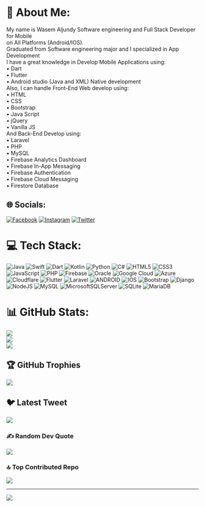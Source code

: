 # 💫 About Me:
My name is Wasem Aljundy Software engineering and Full Stack Developer for Mobile <br>on All Platforms (Android/IOS).<br>Graduated from Software engineering major and I specialized in App Development <br>I have a great knowledge in Develop Mobile Applications using:<br>• Dart<br>• Flutter<br>• Android studio (Java and XML) Native development<br>Also, I can handle Front-End Web develop using:<br>• HTML<br>• CSS<br>• Bootstrap<br>• Java Script<br>• jQuery<br>• Vanilla JS<br>And Back-End Develop using:<br>• Laravel<br>• PHP<br>• MySQL<br>• Firebase Analytics Dashboard<br>• Firebase In-App Messaging<br>• Firebase Authentication<br>• Firebase Cloud Messaging<br>• Firestore Database


## 🌐 Socials:
[![Facebook](https://img.shields.io/badge/Facebook-%231877F2.svg?logo=Facebook&logoColor=white)](https://facebook.com/wasem.aljundy) [![Instagram](https://img.shields.io/badge/Instagram-%23E4405F.svg?logo=Instagram&logoColor=white)](https://instagram.com/wasem.aljundy) [![Twitter](https://img.shields.io/badge/Twitter-%231DA1F2.svg?logo=Twitter&logoColor=white)](https://twitter.com/wasem_aljundy) 

# 💻 Tech Stack:
![Java](https://img.shields.io/badge/java-%23ED8B00.svg?style=for-the-badge&logo=java&logoColor=white) ![Swift](https://img.shields.io/badge/swift-F54A2A?style=for-the-badge&logo=swift&logoColor=white) ![Dart](https://img.shields.io/badge/dart-%230175C2.svg?style=for-the-badge&logo=dart&logoColor=white) ![Kotlin](https://img.shields.io/badge/kotlin-%230095D5.svg?style=for-the-badge&logo=kotlin&logoColor=white) ![Python](https://img.shields.io/badge/python-3670A0?style=for-the-badge&logo=python&logoColor=ffdd54) ![C#](https://img.shields.io/badge/c%23-%23239120.svg?style=for-the-badge&logo=c-sharp&logoColor=white) ![HTML5](https://img.shields.io/badge/html5-%23E34F26.svg?style=for-the-badge&logo=html5&logoColor=white) ![CSS3](https://img.shields.io/badge/css3-%231572B6.svg?style=for-the-badge&logo=css3&logoColor=white) ![JavaScript](https://img.shields.io/badge/javascript-%23323330.svg?style=for-the-badge&logo=javascript&logoColor=%23F7DF1E) ![PHP](https://img.shields.io/badge/php-%23777BB4.svg?style=for-the-badge&logo=php&logoColor=white) ![Firebase](https://img.shields.io/badge/firebase-%23039BE5.svg?style=for-the-badge&logo=firebase) ![Oracle](https://img.shields.io/badge/Oracle-F80000?style=for-the-badge&logo=oracle&logoColor=white) ![Google Cloud](https://img.shields.io/badge/Google%20Cloud-%234285F4.svg?style=for-the-badge&logo=google-cloud&logoColor=white) ![Azure](https://img.shields.io/badge/azure-%230072C6.svg?style=for-the-badge&logo=azure-devops&logoColor=white) ![Cloudflare](https://img.shields.io/badge/Cloudflare-F38020?style=for-the-badge&logo=Cloudflare&logoColor=white) ![Flutter](https://img.shields.io/badge/Flutter-%2302569B.svg?style=for-the-badge&logo=Flutter&logoColor=white) ![Laravel](https://img.shields.io/badge/laravel-%23FF2D20.svg?style=for-the-badge&logo=laravel&logoColor=white) ![ANDROID](https://img.shields.io/badge/android-%2320232a.svg?style=for-the-badge&logo=android&logoColor=%a4c639) ![IOS](https://img.shields.io/badge/IOS-%2320232a.svg?style=for-the-badge&logo=apple&logoColor=white) ![Bootstrap](https://img.shields.io/badge/bootstrap-%23563D7C.svg?style=for-the-badge&logo=bootstrap&logoColor=white) ![Django](https://img.shields.io/badge/django-%23092E20.svg?style=for-the-badge&logo=django&logoColor=white) ![NodeJS](https://img.shields.io/badge/node.js-6DA55F?style=for-the-badge&logo=node.js&logoColor=white) ![MySQL](https://img.shields.io/badge/mysql-%2300f.svg?style=for-the-badge&logo=mysql&logoColor=white) ![MicrosoftSQLServer](https://img.shields.io/badge/Microsoft%20SQL%20Sever-CC2927?style=for-the-badge&logo=microsoft%20sql%20server&logoColor=white) ![SQLite](https://img.shields.io/badge/sqlite-%2307405e.svg?style=for-the-badge&logo=sqlite&logoColor=white) ![MariaDB](https://img.shields.io/badge/MariaDB-003545?style=for-the-badge&logo=mariadb&logoColor=white)
# 📊 GitHub Stats:
![](https://github-readme-stats.vercel.app/api?username=WasemAljundy&theme=dark&hide_border=false&include_all_commits=false&count_private=false)<br/>
![](https://github-readme-streak-stats.herokuapp.com/?user=WasemAljundy&theme=dark&hide_border=false)<br/>
![](https://github-readme-stats.vercel.app/api/top-langs/?username=WasemAljundy&theme=dark&hide_border=false&include_all_commits=false&count_private=false&layout=compact)

## 🏆 GitHub Trophies
![](https://github-profile-trophy.vercel.app/?username=WasemAljundy&theme=radical&no-frame=false&no-bg=false&margin-w=4)

## 🐦 Latest Tweet
[![](https://gtce.itsvg.in/api?username=wasem_aljundy)](https://github.com/VishwaGauravIn/github-twitter-card-embed)

### ✍️ Random Dev Quote
![](https://quotes-github-readme.vercel.app/api?type=horizontal&theme=radical)

### 🔝 Top Contributed Repo
![](https://github-contributor-stats.vercel.app/api?username=WasemAljundy&limit=5&theme=dracula&combine_all_yearly_contributions=true)

---
[![](https://visitcount.itsvg.in/api?id=WasemAljundy&icon=9&color=12)](https://visitcount.itsvg.in)

<!-- Proudly created with GPRM ( https://gprm.itsvg.in ) -->

